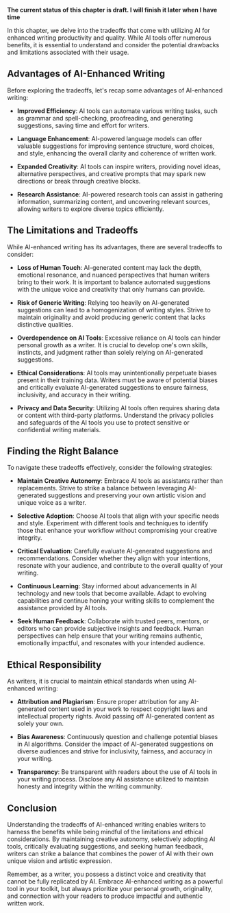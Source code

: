 **The current status of this chapter is draft. I will finish it later when I have time**

In this chapter, we delve into the tradeoffs that come with utilizing AI for enhanced writing productivity and quality. While AI tools offer numerous benefits, it is essential to understand and consider the potential drawbacks and limitations associated with their usage.

Advantages of AI-Enhanced Writing
---------------------------------

Before exploring the tradeoffs, let's recap some advantages of AI-enhanced writing:

* **Improved Efficiency**: AI tools can automate various writing tasks, such as grammar and spell-checking, proofreading, and generating suggestions, saving time and effort for writers.

* **Language Enhancement**: AI-powered language models can offer valuable suggestions for improving sentence structure, word choices, and style, enhancing the overall clarity and coherence of written work.

* **Expanded Creativity**: AI tools can inspire writers, providing novel ideas, alternative perspectives, and creative prompts that may spark new directions or break through creative blocks.

* **Research Assistance**: AI-powered research tools can assist in gathering information, summarizing content, and uncovering relevant sources, allowing writers to explore diverse topics efficiently.

The Limitations and Tradeoffs
-----------------------------

While AI-enhanced writing has its advantages, there are several tradeoffs to consider:

* **Loss of Human Touch**: AI-generated content may lack the depth, emotional resonance, and nuanced perspectives that human writers bring to their work. It is important to balance automated suggestions with the unique voice and creativity that only humans can provide.

* **Risk of Generic Writing**: Relying too heavily on AI-generated suggestions can lead to a homogenization of writing styles. Strive to maintain originality and avoid producing generic content that lacks distinctive qualities.

* **Overdependence on AI Tools**: Excessive reliance on AI tools can hinder personal growth as a writer. It is crucial to develop one's own skills, instincts, and judgment rather than solely relying on AI-generated suggestions.

* **Ethical Considerations**: AI tools may unintentionally perpetuate biases present in their training data. Writers must be aware of potential biases and critically evaluate AI-generated suggestions to ensure fairness, inclusivity, and accuracy in their writing.

* **Privacy and Data Security**: Utilizing AI tools often requires sharing data or content with third-party platforms. Understand the privacy policies and safeguards of the AI tools you use to protect sensitive or confidential writing materials.

Finding the Right Balance
-------------------------

To navigate these tradeoffs effectively, consider the following strategies:

* **Maintain Creative Autonomy**: Embrace AI tools as assistants rather than replacements. Strive to strike a balance between leveraging AI-generated suggestions and preserving your own artistic vision and unique voice as a writer.

* **Selective Adoption**: Choose AI tools that align with your specific needs and style. Experiment with different tools and techniques to identify those that enhance your workflow without compromising your creative integrity.

* **Critical Evaluation**: Carefully evaluate AI-generated suggestions and recommendations. Consider whether they align with your intentions, resonate with your audience, and contribute to the overall quality of your writing.

* **Continuous Learning**: Stay informed about advancements in AI technology and new tools that become available. Adapt to evolving capabilities and continue honing your writing skills to complement the assistance provided by AI tools.

* **Seek Human Feedback**: Collaborate with trusted peers, mentors, or editors who can provide subjective insights and feedback. Human perspectives can help ensure that your writing remains authentic, emotionally impactful, and resonates with your intended audience.

Ethical Responsibility
----------------------

As writers, it is crucial to maintain ethical standards when using AI-enhanced writing:

* **Attribution and Plagiarism**: Ensure proper attribution for any AI-generated content used in your work to respect copyright laws and intellectual property rights. Avoid passing off AI-generated content as solely your own.

* **Bias Awareness**: Continuously question and challenge potential biases in AI algorithms. Consider the impact of AI-generated suggestions on diverse audiences and strive for inclusivity, fairness, and accuracy in your writing.

* **Transparency**: Be transparent with readers about the use of AI tools in your writing process. Disclose any AI assistance utilized to maintain honesty and integrity within the writing community.

Conclusion
----------

Understanding the tradeoffs of AI-enhanced writing enables writers to harness the benefits while being mindful of the limitations and ethical considerations. By maintaining creative autonomy, selectively adopting AI tools, critically evaluating suggestions, and seeking human feedback, writers can strike a balance that combines the power of AI with their own unique vision and artistic expression.

Remember, as a writer, you possess a distinct voice and creativity that cannot be fully replicated by AI. Embrace AI-enhanced writing as a powerful tool in your toolkit, but always prioritize your personal growth, originality, and connection with your readers to produce impactful and authentic written work.
